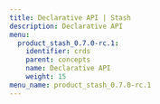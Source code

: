 ```yaml
---
title: Declarative API | Stash
description: Declarative API
menu:
  product_stash_0.7.0-rc.1:
    identifier: crds
    parent: concepts
    name: Declarative API
    weight: 15
menu_name: product_stash_0.7.0-rc.1
---
```


